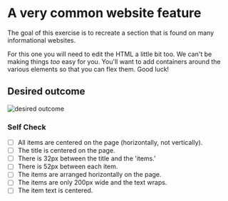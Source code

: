 # A very common website feature

The goal of this exercise is to recreate a section that is found on many
informational websites.

For this one you will need to edit the HTML a little bit too. We can't be making
things _too_ easy for you. You'll want to add containers around the various
elements so that you can flex them. Good luck!

## Desired outcome

![desired outcome](./desired-outcome.png)

### Self Check

- [ ] All items are centered on the page (horizontally, not vertically).
- [ ] The title is centered on the page.
- [ ] There is 32px between the title and the 'items.'
- [ ] There is 52px between each item.
- [ ] The items are arranged horizontally on the page.
- [ ] The items are only 200px wide and the text wraps.
- [ ] The item text is centered.
